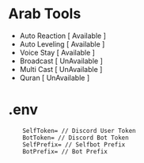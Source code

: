 # Arab Tools

- Auto Reaction [ Available ]
- Auto Leveling [ Available ]
- Voice Stay [ Available ]
- Broadcast [ UnAvailable ]
- Multi Cast [ UnAvailable ]
- Quran [ UnAvailable ]


# .env
```
    SelfToken= // Discord User Token
    BotToken= // Discord Bot Token
    SelfPrefix= // Selfbot Prefix
    BotPrefix= // Bot Prefix
```